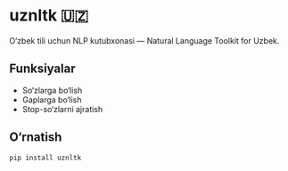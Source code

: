 # uznltk 🇺🇿

O‘zbek tili uchun NLP kutubxonasi — Natural Language Toolkit for Uzbek.

## Funksiyalar

- So‘zlarga bo‘lish
- Gaplarga bo‘lish
- Stop-so‘zlarni ajratish

## O‘rnatish

```bash
pip install uznltk
